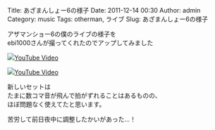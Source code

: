 Title: あざまんしょー6の様子
Date: 2011-12-14 00:30
Author: admin
Category: music
Tags: otherman, ライブ
Slug: あざまんしょー6の様子

アザマンショー6の僕のライブの様子を  
ebi1000さんが撮ってくれたのでアップしてみました

<object type="application/x-shockwave-flash" data="http://www.youtube.com/v/PIwCJOEdnyY" width="400" height="300"><param name="movie" value="http://www.youtube.com/v/PIwCJOEdnyY"></param><param name="quality" value="high"></param><param name="allowFullScreen" value="true"></param><!-- Fallback content -->[![](http://img.youtube.com/vi/PIwCJOEdnyY/0.jpg)YouTube
Video](http://www.youtube.com/watch?v=PIwCJOEdnyY)</object>

<object type="application/x-shockwave-flash" data="http://www.youtube.com/v/EzlC1AABp3c" width="400" height="300"><param name="movie" value="http://www.youtube.com/v/EzlC1AABp3c"></param><param name="quality" value="high"></param><param name="allowFullScreen" value="true"></param><!-- Fallback content -->[![](http://img.youtube.com/vi/EzlC1AABp3c/0.jpg)YouTube
Video](http://www.youtube.com/watch?v=EzlC1AABp3c)</object>

新しいセットは  
たまに数コマ音が飛んで拍がずれることはあるものの、  
ほぼ問題なく使えてたと思います。

苦労して前日夜中に調整したかいがあった…！
